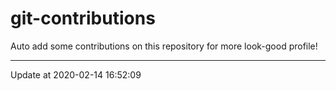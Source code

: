 # git-contributions

Auto add some contributions on this repository for more look-good profile!

---

Update at 2020-02-14 16:52:09
